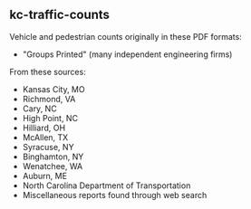 kc-traffic-counts
-----------------

Vehicle and pedestrian counts originally in these PDF formats:

  * "Groups Printed" (many independent engineering firms)

From these sources:

  * Kansas City, MO
  * Richmond, VA
  * Cary, NC
  * High Point, NC
  * Hilliard, OH
  * McAllen, TX
  * Syracuse, NY
  * Binghamton, NY
  * Wenatchee, WA
  * Auburn, ME
  * North Carolina Department of Transportation
  * Miscellaneous reports found through web search
